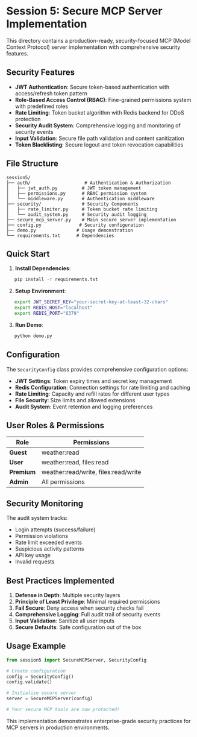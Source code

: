 # Session 5: Secure MCP Server Implementation

This directory contains a production-ready, security-focused MCP (Model Context Protocol) server implementation with comprehensive security features.

## Security Features

- **JWT Authentication**: Secure token-based authentication with access/refresh token pattern  
- **Role-Based Access Control (RBAC)**: Fine-grained permissions system with predefined roles  
- **Rate Limiting**: Token bucket algorithm with Redis backend for DDoS protection  
- **Security Audit System**: Comprehensive logging and monitoring of security events  
- **Input Validation**: Secure file path validation and content sanitization  
- **Token Blacklisting**: Secure logout and token revocation capabilities  

## File Structure

```
session5/
├── auth/                    # Authentication & Authorization
│   ├── jwt_auth.py         # JWT token management
│   ├── permissions.py      # RBAC permission system
│   └── middleware.py       # Authentication middleware
├── security/               # Security Components
│   ├── rate_limiter.py     # Token bucket rate limiting
│   └── audit_system.py     # Security audit logging
├── secure_mcp_server.py    # Main secure server implementation
├── config.py              # Security configuration
├── demo.py               # Usage demonstration
└── requirements.txt      # Dependencies
```

## Quick Start

1. **Install Dependencies**:  
```bash
   pip install -r requirements.txt
```

2. **Setup Environment**:  
```bash
   export JWT_SECRET_KEY="your-secret-key-at-least-32-chars"
   export REDIS_HOST="localhost"
   export REDIS_PORT="6379"
```

3. **Run Demo**:  
```bash
   python demo.py
```

## Configuration

The `SecurityConfig` class provides comprehensive configuration options:

- **JWT Settings**: Token expiry times and secret key management  
- **Redis Configuration**: Connection settings for rate limiting and caching  
- **Rate Limiting**: Capacity and refill rates for different user types  
- **File Security**: Size limits and allowed extensions  
- **Audit System**: Event retention and logging preferences  

## User Roles & Permissions

| Role | Permissions |
|------|-------------|
| **Guest** | weather:read |
| **User** | weather:read, files:read |
| **Premium** | weather:read/write, files:read/write |
| **Admin** | All permissions |

## Security Monitoring

The audit system tracks:  
- Login attempts (success/failure)  
- Permission violations  
- Rate limit exceeded events  
- Suspicious activity patterns  
- API key usage  
- Invalid requests  

## Best Practices Implemented

1. **Defense in Depth**: Multiple security layers  
2. **Principle of Least Privilege**: Minimal required permissions  
3. **Fail Secure**: Deny access when security checks fail  
4. **Comprehensive Logging**: Full audit trail of security events  
5. **Input Validation**: Sanitize all user inputs  
6. **Secure Defaults**: Safe configuration out of the box  

## Usage Example

```python
from session5 import SecureMCPServer, SecurityConfig

# Create configuration
config = SecurityConfig()
config.validate()

# Initialize secure server
server = SecureMCPServer(config)

# Your secure MCP tools are now protected!
```

This implementation demonstrates enterprise-grade security practices for MCP servers in production environments.
